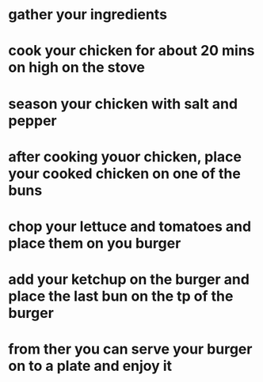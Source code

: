 # gather your ingredients
# cook your chicken for about 20 mins on high on the stove
# season your chicken with salt and pepper
# after cooking youor chicken, place your cooked chicken on one of the buns
# chop your lettuce and tomatoes and place them on you burger
# add your ketchup on the burger and place the last bun on the tp of the burger
# from ther you can serve your burger on to a plate and enjoy it